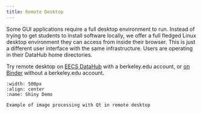 ```yaml
---
title: Remote Desktop
---
```


Some GUI applications require a full desktop environment to run. Instead of
trying to get students to install software locally, we offer a full fledged
Linux desktop environment they can access from inside their browser. This is
just a different user interface with the same infrastructure. Users are
operating in their DataHub home directories.

Try remote desktop on [EECS DataHub](https://eecs.datahub.berkeley.edu/hub/user-redirect/desktop) with a berkeley.edu account, or [on Binder](https://mybinder.org/v2/gh/yuvipanda/jupyter-desktop-server/master?urlpath=desktop) without a berkeley.edu account.

```{figure} ../images/desktop.png
:width: 500px
:align: center
:name: Shiny Demo

Example of image processing with Qt in remote desktop
```
